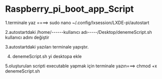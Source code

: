 # Raspberry_pi_boot_app_Script

1.terminale yaz ====> sudo nano ~/.config/lxsession/LXDE-pi/autostart

2.autostartdaki /home/------kullanıcı adı-----/Desktop/denemeScript.sh kullanıcı adını değiştir

3.autostartdaki yazıları terminale yapıştır. 

4. denemeScript.sh yi desktopa ekle

5.oluşturulan scripti executable yapmak için terminale yazın===>   chmod +x denemeScript.sh
